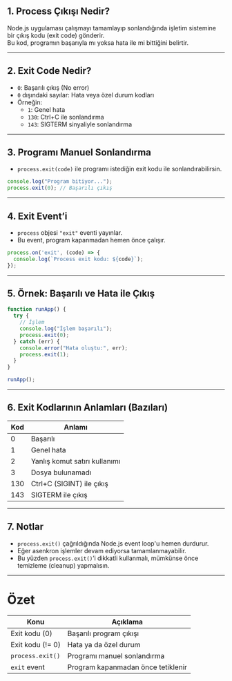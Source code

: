 
## 1. **Process Çıkışı Nedir?**

Node.js uygulaması çalışmayı tamamlayıp sonlandığında işletim sistemine bir çıkış kodu (exit code) gönderir.  
Bu kod, programın başarıyla mı yoksa hata ile mi bittiğini belirtir.

---

## 2. **Exit Code Nedir?**

- `0`: Başarılı çıkış (No error)
- `0` dışındaki sayılar: Hata veya özel durum kodları
- Örneğin:
    - `1`: Genel hata
    - `130`: Ctrl+C ile sonlandırma
    - `143`: SIGTERM sinyaliyle sonlandırma

---

## 3. **Programı Manuel Sonlandırma**

- `process.exit(code)` ile programı istediğin exit kodu ile sonlandırabilirsin.

```js
console.log("Program bitiyor...");
process.exit(0); // Başarılı çıkış
```

---

## 4. **Exit Event’i**

- `process` objesi `"exit"` eventi yayınlar.
- Bu event, program kapanmadan hemen önce çalışır.

```js
process.on('exit', (code) => {
  console.log(`Process exit kodu: ${code}`);
});
```

---

## 5. **Örnek: Başarılı ve Hata ile Çıkış**

```js
function runApp() {
  try {
    // İşlem
    console.log("İşlem başarılı");
    process.exit(0);
  } catch (err) {
    console.error("Hata oluştu:", err);
    process.exit(1);
  }
}

runApp();
```

---

## 6. **Exit Kodlarının Anlamları (Bazıları)**

|Kod|Anlamı|
|---|---|
|0|Başarılı|
|1|Genel hata|
|2|Yanlış komut satırı kullanımı|
|3|Dosya bulunamadı|
|130|Ctrl+C (SIGINT) ile çıkış|
|143|SIGTERM ile çıkış|

---

## 7. **Notlar**

- `process.exit()` çağrıldığında Node.js event loop'u hemen durdurur.
- Eğer asenkron işlemler devam ediyorsa tamamlanmayabilir.
- Bu yüzden `process.exit()`’i dikkatli kullanmalı, mümkünse önce temizleme (cleanup) yapmalısın.

---

# Özet

|Konu|Açıklama|
|---|---|
|Exit kodu (0)|Başarılı program çıkışı|
|Exit kodu (!= 0)|Hata ya da özel durum|
|`process.exit()`|Programı manuel sonlandırma|
|`exit` event|Program kapanmadan önce tetiklenir|
